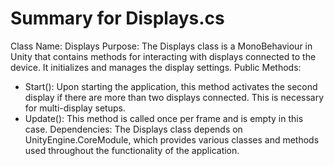 # Summary for Displays.cs

Class Name: Displays
Purpose: The Displays class is a MonoBehaviour in Unity that contains methods for interacting with displays connected to the device. It initializes and manages the display settings.
Public Methods:

* Start(): Upon starting the application, this method activates the second display if there are more than two displays connected. This is necessary for multi-display setups.
* Update(): This method is called once per frame and is empty in this case.
Dependencies: The Displays class depends on UnityEngine.CoreModule, which provides various classes and methods used throughout the functionality of the application.